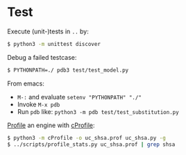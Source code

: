 # Test

Execute (unit-)tests in `..` by:

```bash
$ python3 -m unittest discover
```

Debug a failed testcase:

```bash
$ PYTHONPATH=./ pdb3 test/test_model.py
```

From emacs:
* `M-:` and evaluate `setenv "PYTHONPATH" "./"`
* Invoke `M-x pdb`
* Run `pdb` like: `python3 -m pdb test/test_substitution.py`

[Profile](http://www.scipy-lectures.org/advanced/optimizing/) an engine
with [cProfile](https://docs.python.org/3/library/profile.html):

```bash
$ python3 -m cProfile -o uc_shsa.prof uc_shsa.py -g
$ ../scripts/profile_stats.py uc_shsa.prof | grep shsa
```
